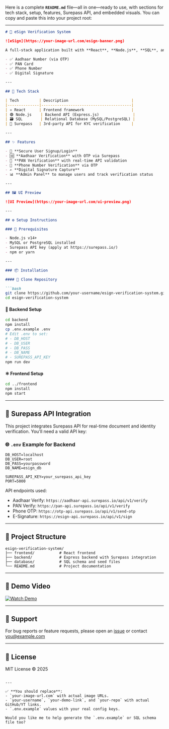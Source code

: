 Here is a complete **`README.md`** file—all in one—ready to use, with sections for tech stack, setup, features, Surepass API, and embedded visuals. You can copy and paste this into your project root:

---

````markdown
# 🔐 eSign Verification System

![eSign](https://your-image-url.com/esign-banner.png)

A full-stack application built with **React**, **Node.js**, **SQL**, and integrated with **Surepass API** for secure and automated user authentication and digital verification. This system enables users to verify their:

- ✅ Aadhaar Number (via OTP)
- ✅ PAN Card
- ✅ Phone Number
- ✅ Digital Signature

---

## 🧰 Tech Stack

| Tech         | Description                            |
|--------------|----------------------------------------|
| ⚛️ React      | Frontend framework                     |
| 🟢 Node.js    | Backend API (Express.js)               |
| 🗃️ SQL        | Relational Database (MySQL/PostgreSQL) |
| 🔐 Surepass   | 3rd-party API for KYC verification     |

---

## ✨ Features

- 🔐 **Secure User Signup/Login**
- 🆔 **Aadhaar Verification** with OTP via Surepass
- 🪪 **PAN Verification** with real-time API validation
- 📱 **Phone Number Verification** via OTP
- ✍️ **Digital Signature Capture**
- 📊 **Admin Panel** to manage users and track verification status

---

## 🖼️ UI Preview

![UI Preview](https://your-image-url.com/ui-preview.png)

---

## ⚙️ Setup Instructions

### 🔧 Prerequisites

- Node.js v14+
- MySQL or PostgreSQL installed
- Surepass API key (apply at https://surepass.io/)
- npm or yarn

---

### 📦 Installation

#### 🔁 Clone Repository

```bash
git clone https://github.com/your-username/esign-verification-system.git
cd esign-verification-system
````

#### 🔧 Backend Setup

```bash
cd backend
npm install
cp .env.example .env
# Edit .env to set:
# - DB_HOST
# - DB_USER
# - DB_PASS
# - DB_NAME
# - SUREPASS_API_KEY
npm run dev
```

#### ⚛️ Frontend Setup

```bash
cd ../frontend
npm install
npm start
```

---

## 🔐 Surepass API Integration

This project integrates Surepass API for real-time document and identity verification. You'll need a valid API key:

### 🌐 `.env` Example for Backend

```env
DB_HOST=localhost
DB_USER=root
DB_PASS=yourpassword
DB_NAME=esign_db

SUREPASS_API_KEY=your_surepass_api_key
PORT=5000
```

API endpoints used:

* Aadhaar Verify: `https://aadhaar-api.surepass.io/api/v1/verify`
* PAN Verify: `https://pan-api.surepass.io/api/v1/verify`
* Phone OTP: `https://otp-api.surepass.io/api/v1/send-otp`
* E-Signature: `https://esign-api.surepass.io/api/v1/sign`

---

## 📁 Project Structure

```
esign-verification-system/
├── frontend/           # React frontend
├── backend/            # Express backend with Surepass integration
├── database/           # SQL schema and seed files
└── README.md           # Project documentation
```

---

## 🚀 Demo Video

[![Watch Demo](https://your-image-url.com/demo-thumbnail.png)](https://youtube.com/your-demo-link)

---

## 🤝 Support

For bug reports or feature requests, please open an [issue](https://github.com/your-repo/issues) or contact [you@example.com](mailto:you@example.com)

---

## 📜 License

MIT License © 2025

```

---

✅ **You should replace**:
- `your-image-url.com` with actual image URLs.
- `your-username`, `your-demo-link`, and `your-repo` with actual GitHub/YT links.
- `.env.example` values with your real config keys.

Would you like me to help generate the `.env.example` or SQL schema file too?
```
